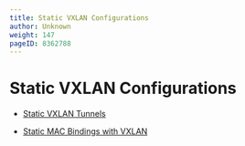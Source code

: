 ```yaml
---
title: Static VXLAN Configurations
author: Unknown
weight: 147
pageID: 8362788
---
```

# Static VXLAN Configurations

  - [Static VXLAN Tunnels](Static_VXLAN_Tunnels.html)

  - [Static MAC Bindings with
    VXLAN](Static_MAC_Bindings_with_VXLAN.html)

